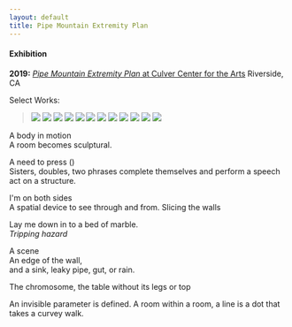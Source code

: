 ```yaml
---
layout: default
title: Pipe Mountain Extremity Plan
---
```


#### Exhibition

**2019:** [*Pipe Mountain Extremity Plan* at Culver Center for the Arts](https://ucrarts.ucr.edu/Exhibition/mfa%202019) Riverside, CA


Select Works:

> ![](/Images/Thesis8.jpg)
> ![](/Images/Thesis-5.jpg)
> ![](/Images/Thesis-4.jpg)
> ![](/Images/Thesis-7.jpg)
> ![](/Images/Thesis0.jpg)
> ![](/Images/Thesis-3-2.jpg)
> ![](/Images/Thesis-2-2.jpg)
> ![](/Images/Thesis-16.jpg)
> ![](/Images/Thesis-18.jpg)
> ![](/Images/Thesis2.jpg)
> ![](/Images/Thesis1.jpg)
> ![](/Images/Thesis_crop.jpg)

<p>A body in motion<br />
A room becomes sculptural.</p>

<p>A need to press ()<br />
Sisters, doubles, two phrases complete themselves and perform a speech act on a structure.</p>

<p>I'm on both sides<br />
A spatial device to see through and from. Slicing the walls</p>


<p>Lay me down in to a bed of marble.<br />
<i>Tripping hazard</i></p>

<p>A scene<br />
An edge of the wall, <br />
and a sink, leaky pipe, gut, or rain.</p>

<p>The chromosome, the table without its legs or top</p>

<p>An invisible parameter is defined. A room within a room, a line is a dot that takes a curvey walk.</p>
